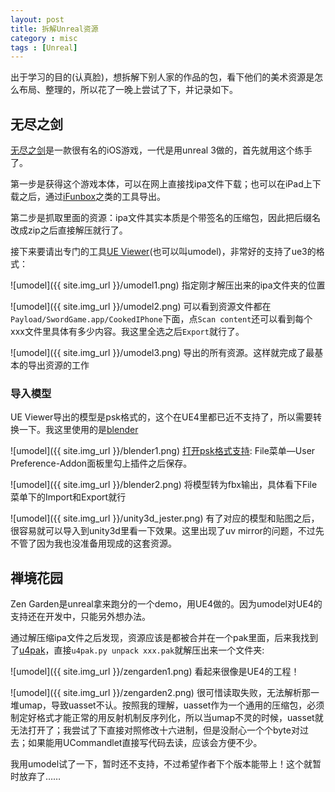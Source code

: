 ```yaml
---
layout: post
title: 拆解Unreal资源
category : misc
tags : [Unreal]
---
```


出于学习的目的(认真脸)，想拆解下别人家的作品的包，看下他们的美术资源是怎么布局、整理的，所以花了一晚上尝试了下，并记录如下。

## 无尽之剑

[无尽之剑](http://infinityblade.com/)是一款很有名的iOS游戏，一代是用unreal 3做的，首先就用这个练手了。

第一步是获得这个游戏本体，可以在网上直接找ipa文件下载；也可以在iPad上下载之后，通过[iFunbox](http://www.i-funbox.com/)之类的工具导出。

第二步是抓取里面的资源：ipa文件其实本质是个带签名的压缩包，因此把后缀名改成zip之后直接解压就行了。

接下来要请出专门的工具[UE Viewer](http://www.gildor.org/en/projects/umodel)(也可以叫umodel)，非常好的支持了ue3的格式：

![umodel]({{ site.img_url }}/umodel1.png)
指定刚才解压出来的ipa文件夹的位置

![umodel]({{ site.img_url }}/umodel2.png)
可以看到资源文件都在`Payload/SwordGame.app/CookedIPhone`下面，点`Scan content`还可以看到每个xxx文件里具体有多少内容。我这里全选之后`Export`就行了。

![umodel]({{ site.img_url }}/umodel3.png)
导出的所有资源。这样就完成了最基本的导出资源的工作

### 导入模型
UE Viewer导出的模型是psk格式的，这个在UE4里都已近不支持了，所以需要转换一下。我这里使用的是[blender](http://www.blender.org/)

![umodel]({{ site.img_url }}/blender1.png)
[打开psk格式支持](http://www.katsbits.com/tutorials/blender/psa-psk-add-ons-import-export-tool.php): File菜单—User Preference-Addon面板里勾上插件之后保存。

![umodel]({{ site.img_url }}/blender2.png)
将模型转为fbx输出，具体看下File菜单下的Import和Export就行

![umodel]({{ site.img_url }}/unity3d_jester.png)
有了对应的模型和贴图之后，很容易就可以导入到unity3d里看一下效果。这里出现了uv mirror的问题，不过先不管了因为我也没准备用现成的这套资源。

## 禅境花园

Zen Garden是unreal拿来跑分的一个demo，用UE4做的。因为umodel对UE4的支持还在开发中，只能另外想办法。

通过解压缩ipa文件之后发现，资源应该是都被合并在一个pak里面，后来我找到了[u4pak](https://github.com/panzi/u4pak)，直接`u4pak.py unpack xxx.pak`就解压出来一个文件夹:

![umodel]({{ site.img_url }}/zengarden1.png)
看起来很像是UE4的工程！

![umodel]({{ site.img_url }}/zengarden2.png)
很可惜读取失败，无法解析那一堆umap，导致uasset不认。按照我的理解，uasset作为一个通用的压缩包，必须制定好格式才能正常的用反射机制反序列化，所以当umap不灵的时候，uasset就无法打开了；我尝试了下直接对照修改十六进制，但是没耐心一个个byte对过去；如果能用UCommandlet直接写代码去读，应该会方便不少。

我用umodel试了一下，暂时还不支持，不过希望作者下个版本能带上！这个就暂时放弃了……